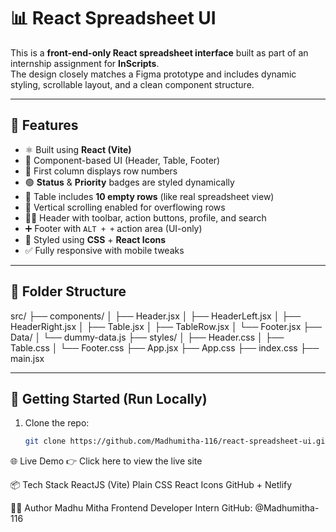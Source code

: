 # 📊 React Spreadsheet UI

This is a **front-end-only React spreadsheet interface** built as part of an internship assignment for **InScripts**.  
The design closely matches a Figma prototype and includes dynamic styling, scrollable layout, and a clean component structure.

---

## 🚀 Features

- ⚛️ Built using **React (Vite)**
- 🧱 Component-based UI (Header, Table, Footer)
- 🔢 First column displays row numbers
- 🟢 **Status** & **Priority** badges are styled dynamically
- 📄 Table includes **10 empty rows** (like real spreadsheet view)
- 🧭 Vertical scrolling enabled for overflowing rows
- 🧑‍💼 Header with toolbar, action buttons, profile, and search
- ➕ Footer with `ALT + +` action area (UI-only)
- 🎨 Styled using **CSS** + **React Icons**
- ✅ Fully responsive with mobile tweaks

---

## 📁 Folder Structure
src/
├── components/
│ ├── Header.jsx
│ ├── HeaderLeft.jsx
│ ├── HeaderRight.jsx
│ ├── Table.jsx
│ ├── TableRow.jsx
│ └── Footer.jsx
├── Data/
│ └── dummy-data.js
├── styles/
│ ├── Header.css
│ ├── Table.css
│ └── Footer.css
├── App.jsx
├── App.css
├── index.css
├── main.jsx




---

## 🧪 Getting Started (Run Locally)

1. Clone the repo:
   ```bash
   git clone https://github.com/Madhumitha-116/react-spreadsheet-ui.git

🌐 Live Demo
👉 Click here to view the live site



📦 Tech Stack
ReactJS (Vite)
Plain CSS
React Icons
GitHub + Netlify

🙋‍♀️ Author
Madhu Mitha
Frontend Developer Intern
GitHub: @Madhumitha-116

